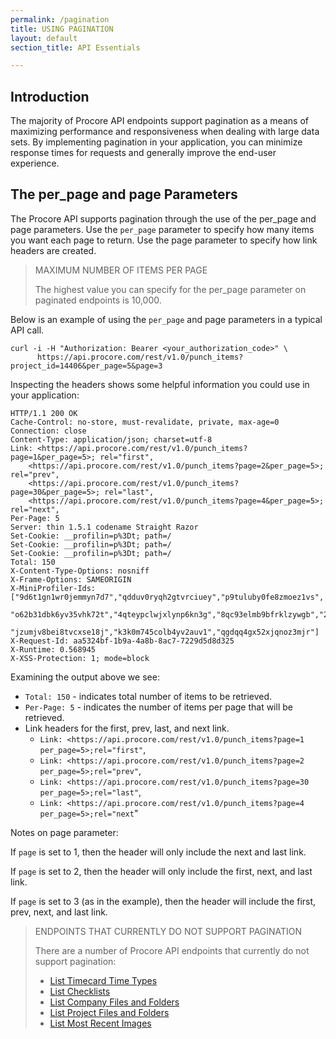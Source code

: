 ```yaml
---
permalink: /pagination
title: USING PAGINATION
layout: default
section_title: API Essentials

---
```


## Introduction

The majority of Procore API endpoints support pagination as a means of maximizing performance and responsiveness when dealing with large data sets.
By implementing pagination in your application, you can minimize response times for requests and generally improve the end-user experience.

## The per_page and page Parameters

The Procore API supports pagination through the use of the per_page and page parameters.
Use the `per_page` parameter to specify how many items you want each page to return. Use the page parameter to specify how link headers are created.

> MAXIMUM NUMBER OF ITEMS PER PAGE
>
> The highest value you can specify for the per_page parameter on paginated endpoints is 10,000.

Below is an example of using the `per_page` and page parameters in a typical API call.

```
curl -i -H "Authorization: Bearer <your_authorization_code>" \
      https://api.procore.com/rest/v1.0/punch_items?project_id=14406&per_page=5&page=3
```

Inspecting the headers shows some helpful information you could use in your application:

```
HTTP/1.1 200 OK
Cache-Control: no-store, must-revalidate, private, max-age=0
Connection: close
Content-Type: application/json; charset=utf-8
Link: <https://api.procore.com/rest/v1.0/punch_items?page=1&per_page=5>; rel="first",
    <https://api.procore.com/rest/v1.0/punch_items?page=2&per_page=5>; rel="prev",
    <https://api.procore.com/rest/v1.0/punch_items?page=30&per_page=5>; rel="last",
    <https://api.procore.com/rest/v1.0/punch_items?page=4&per_page=5>; rel="next",
Per-Page: 5
Server: thin 1.5.1 codename Straight Razor
Set-Cookie: __profilin=p%3Dt; path=/
Set-Cookie: __profilin=p%3Dt; path=/
Set-Cookie: __profilin=p%3Dt; path=/
Total: 150
X-Content-Type-Options: nosniff
X-Frame-Options: SAMEORIGIN
X-MiniProfiler-Ids: ["9d6t1gn1wr0jemmyn7d7","qdduv0ryqh2gtvrciuey","p9tuluby0fe8zmoez1vs",
  "o62b31dbk6yv35vhk72t","4qteypclwjxlynp6kn3g","8qc93elmb9bfrklzywgb","21efri84vp8ttmppu50d",
  "jzumjv8bei8tvcxse18j","k3k0m745colb4yv2auv1","qgdqq4gx52xjqnoz3mjr"]
X-Request-Id: aa5324bf-1b9a-4a8b-8ac7-7229d5d8d325
X-Runtime: 0.568945
X-XSS-Protection: 1; mode=block
```

Examining the output above we see:

- `Total: 150` - indicates total number of items to be retrieved.
- `Per-Page: 5` - indicates the number of items per page that will be retrieved.
- Link headers for the first, prev, last, and next link.
    - `Link: <https://api.procore.com/rest/v1.0/punch_items?page=1 per_page=5>;rel="first"`,
    - `Link: <https://api.procore.com/rest/v1.0/punch_items?page=2 per_page=5>;rel="prev"`,
    - `Link: <https://api.procore.com/rest/v1.0/punch_items?page=30 per_page=5>;rel="last"`,
    - `Link: <https://api.procore.com/rest/v1.0/punch_items?page=4 per_page=5>;rel="next`"

Notes on page parameter:

If `page` is set to 1, then the header will only include the next and last link.

If `page` is set to 2, then the header will only include the first, next, and last link.

If `page` is set to 3 (as in the example), then the header will include the first, prev, next, and last link.

> ENDPOINTS THAT CURRENTLY DO NOT SUPPORT PAGINATION
>
> There are a number of Procore API endpoints that currently do not support pagination:
> - [List Timecard Time Types](https://developers.procore.com/reference/rest/v1/timecards#list-timecard-time-types)
> - [List Checklists](https://developers.procore.com/reference/rest/v1/checklists#list-checklists)
> - [List Company Files and Folders](https://developers.procore.com/reference/rest/v1/company-folders-and-files#list-company-folders-and-files)
> - [List Project Files and Folders](https://developers.procore.com/reference/rest/v1/project-folders-and-files#list-project-folders-and-files)
> - [List Most Recent Images](https://developers.procore.com/reference/rest/v1/images#list-most-recent-images)
